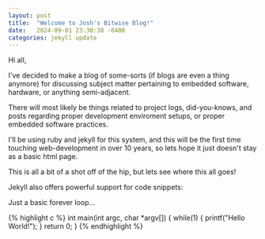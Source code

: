 ```yaml
---
layout: post
title:  "Welcome to Josh's Bitwise Blog!"
date:   2024-09-01 23:30:38 -0400
categories: jekyll update
---
```

Hi all,

I've decided to make a blog of some-sorts (if blogs are even a thing anymore) for discussing subject matter pertaining to embedded software, hardware, or anything semi-adjacent.

There will most likely be things related to project logs, did-you-knows, and posts regarding proper development enviroment setups, or proper embedded software practices.

I'll be using ruby and jekyll for this system, and this will be the first time touching web-development in over 10 years, so lets hope it just doesn't stay as a basic html page.

This is all a bit of a shot off of the hip, but lets see where this all goes!


Jekyll also offers powerful support for code snippets:

Just a basic forever loop...

{% highlight c %}
int main(int argc, char *argv[])
{
  while(1)
  {
    printf("Hello World!");
  }
  return 0;
} 
{% endhighlight %}


